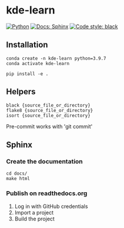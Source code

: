 # kde-learn

<a href="https://www.python.org/"><img alt="Python" src="https://img.shields.io/badge/-Python 3.9+-blue?style=for-the-badge&logo=python&logoColor=white"></a>
<a href="https://kde-learn.readthedocs.io/en/latest//"><img alt="Docs: Sphinx" src="https://readthedocs.org/projects/pip/badge/?version=latest&style=for-the-badge"></a>
<a href="https://black.readthedocs.io/en/stable/"><img alt="Code style: black" src="https://img.shields.io/badge/code%20style-black-black.svg?style=for-the-badge&labelColor=gray"></a>

## Installation

```shell
conda create -n kde-learn python=3.9.7
conda activate kde-learn

pip install -e .
```

## Helpers

```
black {source_file_or_directory}
flake8 {source_file_or_directory}
isort {source_file_or_directory}
```

Pre-commit works with 'git commit'

## Sphinx

### Create the documentation

```
cd docs/
make html
```

### Publish on readthedocs.org

1. Log in with GitHub credentials
2. Import a project
3. Build the project

